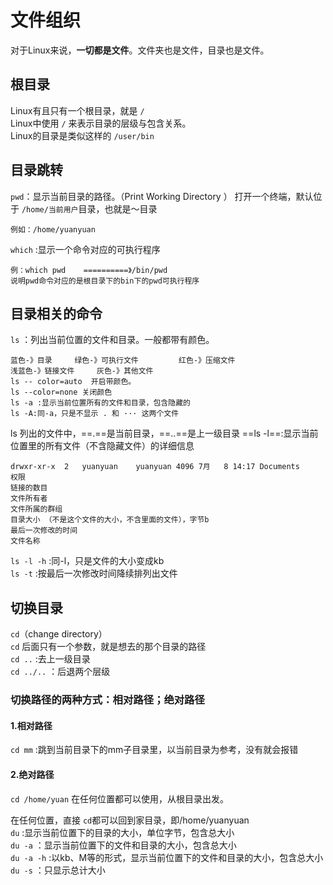 # 文件组织  
对于Linux来说，**一切都是文件**。文件夹也是文件，目录也是文件。
## 根目录    
Linux有且只有一个根目录，就是 `/`  
Linux中使用 `/` 来表示目录的层级与包含关系。  
Linux的目录是类似这样的 `/user/bin`  
## 目录跳转  
`pwd`：显示当前目录的路径。（Print Working Directory ）
打开一个终端，默认位于 `/home/当前用户`目录，也就是～目录

	例如：/home/yuanyuan

`which` :显示一个命令对应的可执行程序

	例：which pwd    ==========》/bin/pwd
	说明pwd命令对应的是根目录下的bin下的pwd可执行程序
## 目录相关的命令  
`ls` ：列出当前位置的文件和目录。一般都带有颜色。

	蓝色-》目录     绿色-》可执行文件         红色-》压缩文件
	浅蓝色-》链接文件     灰色-》其他文件
	ls -- color=auto  开启带颜色。
	ls --color=none 关闭颜色
	ls -a :显示当前位置所有的文件和目录，包含隐藏的
	ls -A:同-a，只是不显示 . 和 ··· 这两个文件
ls 列出的文件中，==.==是当前目录，==..==是上一级目录
==ls -l==:显示当前位置里的所有文件（不含隐藏文件）的详细信息

	drwxr-xr-x  2   yuanyuan    yuanyuan 4096 7月   8 14:17 Documents
	权限  
	链接的数目  
	文件所有者  
	文件所属的群组  
	目录大小 （不是这个文件的大小，不含里面的文件），字节b
	最后一次修改的时间     
	文件名称
`ls -l -h` :同-l，只是文件的大小变成kb  
`ls -t` :按最后一次修改时间降续排列出文件    
## 切换目录  
`cd`（change directory）  
`cd` 后面只有一个参数，就是想去的那个目录的路径  
`cd ..` :去上一级目录  
`cd ../..` ：后退两个层级   
### 切换路径的两种方式：相对路径；绝对路径  
#### 1.相对路径  
`cd mm` :跳到当前目录下的mm子目录里，以当前目录为参考，没有就会报错  
#### 2.绝对路径
`cd /home/yuan` 在任何位置都可以使用，从根目录出发。  

在任何位置，直接 `cd`都可以回到家目录，即/home/yuanyuan    
`du` :显示当前位置下的目录的大小，单位字节，包含总大小  
`du -a` ：显示当前位置下的文件和目录的大小，包含总大小  
`du -a -h` :以kb、M等的形式，显示当前位置下的文件和目录的大小，包含总大小  
`du -s` ：只显示总计大小




	
